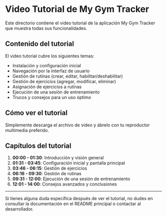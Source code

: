 # Video Tutorial de My Gym Tracker

Este directorio contiene el video tutorial de la aplicación My Gym Tracker que muestra todas sus funcionalidades.

## Contenido del tutorial

El video tutorial cubre los siguientes temas:
- Instalación y configuración inicial
- Navegación por la interfaz de usuario
- Gestión de rutinas (crear, editar, habilitar/deshabilitar)
- Gestión de ejercicios (agregar, modificar, eliminar)
- Asignación de ejercicios a rutinas
- Ejecución de una sesión de entrenamiento
- Trucos y consejos para un uso óptimo

## Cómo ver el tutorial

Simplemente descarga el archivo de video y ábrelo con tu reproductor multimedia preferido.

## Capítulos del tutorial

1. **00:00 - 01:30**: Introducción y visión general
2. **01:31 - 03:45**: Configuración inicial y pantalla principal
3. **03:46 - 06:15**: Gestión de ejercicios
4. **06:16 - 09:30**: Gestión de rutinas
5. **09:31 - 12:00**: Ejecución de una sesión de entrenamiento
6. **12:01 - 14:00**: Consejos avanzados y conclusiones

---

Si tienes alguna duda específica después de ver el tutorial, no dudes en consultar la documentación en el README principal o contactar al desarrollador.